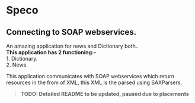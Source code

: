 # Speco
<h2>Connecting to SOAP webservices.</h2>
An amazing application for news and Dictionary both..
<br>
<b>This application has 2 functioning:-</b>
<br>
1. Dictionary.<br>
2. News.<br>

This application communicates with SOAP webservices which return resources in the from of XML, this XML is the parsed using SAXParsers.<br>

> <b> TODO: Detailed README to be updated, paused due to placements</b>
